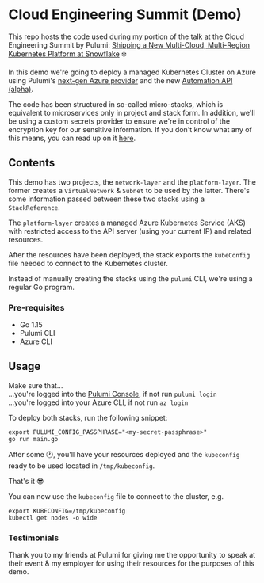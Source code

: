 # Cloud Engineering Summit (Demo)

This repo hosts the code used during my portion of the talk at the Cloud Engineering Summit
by Pulumi: [Shipping a New Multi-Cloud, Multi-Region Kubernetes Platform at Snowflake](https://cloudengineering.heysummit.com/talks/shipping-a-new-multi-cloud-multi-region-kubernetes-platform-at-snowflake/) :snowflake:

In this demo we're going to deploy a managed Kubernetes Cluster on Azure using
Pulumi's [next-gen Azure provider](https://www.pulumi.com/blog/announcing-nextgen-azure-provider/) and 
the new [Automation API (alpha)](https://github.com/pulumi/pulumi/issues/3901).

The code has been structured in so-called micro-stacks, which is equivalent to microservices only in project and stack form.
In addition, we'll be using a custom secrets provider to ensure we're in control of the encryption key for our sensitive information.
If you don't know what any of this means, 
you can read up on it [here](https://www.pulumi.com/docs/intro/concepts/programming-model/#program-structure).

## Contents

This demo has two projects, the `network-layer` and the `platform-layer`.
The former creates a `VirtualNetwork` & `Subnet` to be used by the latter.
There's some information passed between these two stacks using a `StackReference`.

The `platform-layer` creates a managed Azure Kubernetes Service (AKS) with restricted access 
to the API server (using your current IP) and related resources.

After the resources have been deployed, the stack exports the `kubeConfig` file needed 
to connect to the Kubernetes cluster.

Instead of manually creating the stacks using the `pulumi` CLI, we're using a regular Go program.

### Pre-requisites

- Go 1.15
- Pulumi CLI
- Azure CLI

## Usage

Make sure that...  
...you're logged into the [Pulumi Console](https://app.pulumi.com), if not run `pulumi login`  
...you're logged into your Azure CLI, if not run `az login`

To deploy both stacks, run the following snippet:

```
export PULUMI_CONFIG_PASSPHRASE="<my-secret-passphrase>"
go run main.go
```

After some :clock1:, you'll have your resources deployed and the `kubeconfig` ready to be used located in `/tmp/kubeconfig`.

That's it :sunglasses:

You can now use the `kubeconfig` file to connect to the cluster, e.g.

```
export KUBECONFIG=/tmp/kubeconfig
kubectl get nodes -o wide
```

### Testimonials

Thank you to my friends at Pulumi for giving me the opportunity to speak at their event & 
my employer for using their resources for the purposes of this demo.
